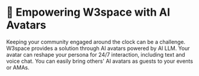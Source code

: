 # 🤖 Empowering W3space with AI Avatars

Keeping your community engaged around the clock can be a challenge. W3space provides a solution through AI avatars powered by AI LLM. Your avatar can reshape your persona for 24/7 interaction, including text and voice chat. You can easily bring others' AI avatars as guests to your events or AMAs.
